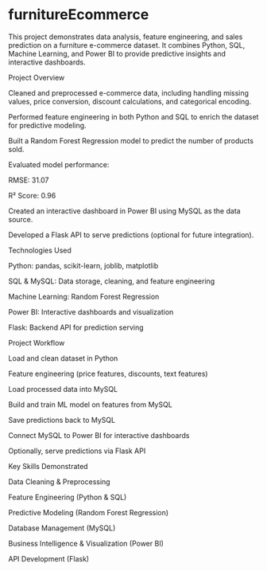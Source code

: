 # furnitureEcommerce
This project demonstrates data analysis, feature engineering, and sales prediction on a furniture e-commerce dataset. It combines Python, SQL, Machine Learning, and Power BI to provide predictive insights and interactive dashboards.

Project Overview

Cleaned and preprocessed e-commerce data, including handling missing values, price conversion, discount calculations, and categorical encoding.

Performed feature engineering in both Python and SQL to enrich the dataset for predictive modeling.

Built a Random Forest Regression model to predict the number of products sold.

Evaluated model performance:

RMSE: 31.07

R² Score: 0.96

Created an interactive dashboard in Power BI using MySQL as the data source.

Developed a Flask API to serve predictions (optional for future integration).

Technologies Used

Python: pandas, scikit-learn, joblib, matplotlib

SQL & MySQL: Data storage, cleaning, and feature engineering

Machine Learning: Random Forest Regression

Power BI: Interactive dashboards and visualization

Flask: Backend API for prediction serving

Project Workflow

Load and clean dataset in Python

Feature engineering (price features, discounts, text features)

Load processed data into MySQL

Build and train ML model on features from MySQL

Save predictions back to MySQL

Connect MySQL to Power BI for interactive dashboards

Optionally, serve predictions via Flask API

Key Skills Demonstrated

Data Cleaning & Preprocessing

Feature Engineering (Python & SQL)

Predictive Modeling (Random Forest Regression)

Database Management (MySQL)

Business Intelligence & Visualization (Power BI)

API Development (Flask)
